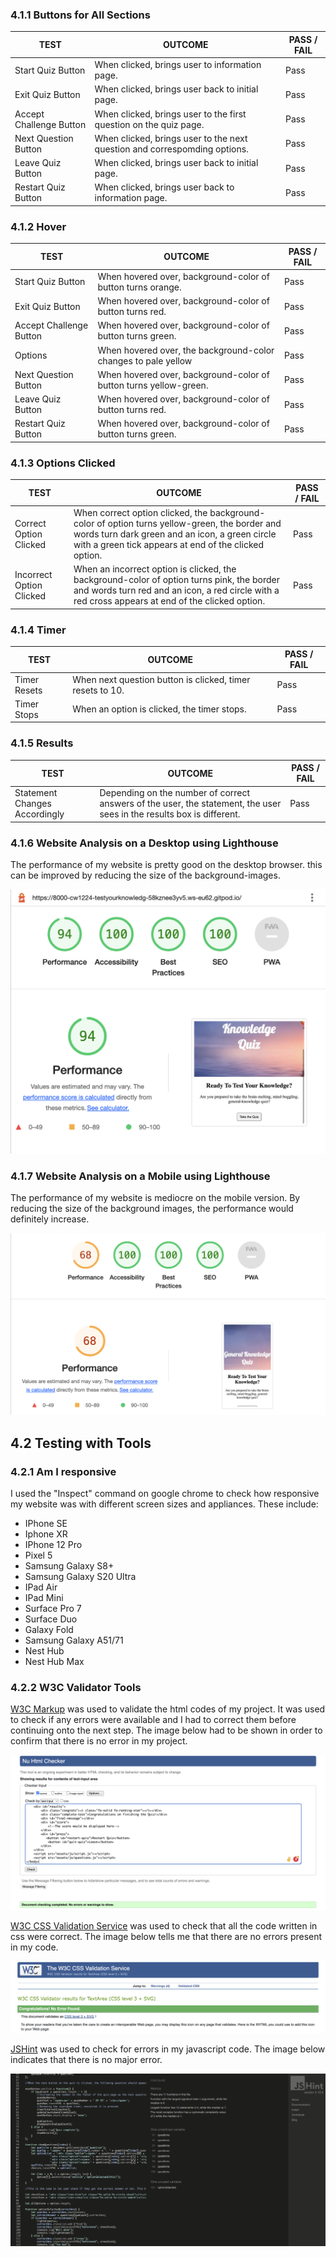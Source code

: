 ### 4.1.1 Buttons for All Sections

TEST            | OUTCOME                          | PASS / FAIL  
--------------- | -------------------------------- | ---------------
Start Quiz Button | When clicked, brings user to information page. | Pass
Exit Quiz Button | When clicked, brings user back to initial page. | Pass
Accept Challenge Button | When clicked, brings user to the first question on the quiz page. | Pass
Next Question Button | When clicked, brings user to the next question and correspomding options. | Pass
Leave Quiz Button | When clicked, brings user back to initial page. | Pass
Restart Quiz Button | When clicked, brings user back to information page. | Pass

### 4.1.2 Hover

TEST            | OUTCOME                          | PASS / FAIL  
--------------- | -------------------------------- | ---------------
Start Quiz Button | When hovered over, background-color of button turns orange. | Pass
Exit Quiz Button | When hovered over, background-color of button turns red. | Pass
Accept Challenge Button | When hovered over, background-color of button turns green. | Pass
Options | When hovered over, the background-color changes to pale yellow | Pass
Next Question Button | When hovered over, background-color of button turns yellow-green. | Pass
Leave Quiz Button | When hovered over, background-color of button turns red. | Pass
Restart Quiz Button | When hovered over, background-color of button turns green. | Pass

### 4.1.3 Options Clicked

TEST            | OUTCOME                          | PASS / FAIL  
--------------- | -------------------------------- | ---------------
Correct Option Clicked | When correct option clicked, the background-color of option turns yellow-green, the border and words turn dark green and an icon, a green circle with a green tick appears at end of the clicked option. | Pass
Incorrect Option Clicked | When an incorrect option is clicked, the background-color of option turns pink, the border and words turn red and an icon, a red circle with a red cross appears at end of the clicked option. | Pass

### 4.1.4 Timer

TEST            | OUTCOME                          | PASS / FAIL  
--------------- | -------------------------------- | ---------------
Timer Resets | When next question button is clicked, timer resets to 10. | Pass
Timer Stops | When an option is clicked, the timer stops. | Pass

### 4.1.5 Results

TEST            | OUTCOME                          | PASS / FAIL  
--------------- | -------------------------------- | ---------------
Statement Changes Accordingly | Depending on the number of correct answers of the user, the statement, the user sees in the results box is different. | Pass

### 4.1.6 Website Analysis on a Desktop using Lighthouse

The performance of my website is pretty good on the desktop browser. this can be improved by reducing the size of the background-images.

![Lighthouse 1](/assets/screenshots/lighthouse-desktop.png)

### 4.1.7 Website Analysis on a Mobile using Lighthouse

The performance of my website is mediocre on the mobile version. By reducing the size of the background images, the performance would definitely increase.

![Lighthouse 2](/assets/screenshots/lighthouse-mobile.png)

## 4.2 Testing with Tools

### 4.2.1 Am I responsive

I used the "Inspect" command on google chrome to check how responsive my website was with different screen sizes and appliances. These include:

- IPhone SE
- Iphone XR
- IPhone 12 Pro
- Pixel 5
- Samsung Galaxy S8+
- Samsung Galaxy S20 Ultra
- IPad Air
- IPad Mini
- Surface Pro 7
- Surface Duo
- Galaxy Fold
- Samsung Galaxy A51/71
- Nest Hub
- Nest Hub Max

### 4.2.2 W3C Validator Tools

[W3C Markup](https://validator.w3.org/) was used to validate the html codes of my project. It was used to check if any errors were available and I had to correct them before continuing onto the next step. The image below had to be shown in order to confirm that there is no error in my project.

![Confirmation-HTML](/assets/screenshots/document-check-1.png)

[W3C CSS Validation Service](https://jigsaw.w3.org/css-validator/) was used to check that all the code written in css were correct. The image below tells me that there are no errors present in my code.

![Confirmation-CSS](/assets/screenshots/document-check-2.png)

[JSHint](https://jshint.com/) was used to check for errors in my javascript code. The image below indicates that there is no major error.

![Confirmation-JS](/assets/screenshots/document-check-3.png)
